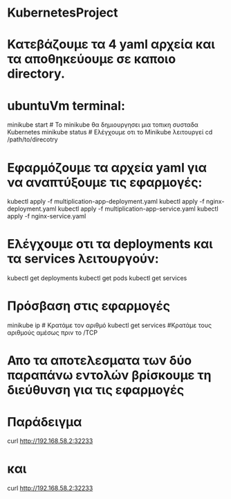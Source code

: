 # KubernetesProject
# Κατεβάζουμε τα 4 yaml αρχεία και τα αποθηκεύουμε σε καποιο directory.

# ubuntuVm terminal:
minikube start # To minikube θα δημιουργησει μια τοπικη συσταδα Kubernetes
minikube status # Ελέγχουμε οτι το Minikube λειτουργεί
cd /path/to/direcotry

# Εφαρμόζουμε τα αρχεία yaml για να αναπτύξουμε τις εφαρμογές:
kubectl apply -f multiplication-app-deployment.yaml
kubectl apply -f nginx-deployment.yaml
kubectl apply -f multiplication-app-service.yaml
kubectl apply -f nginx-service.yaml

# Ελέγχουμε οτι τα deployments και τα services λειτουργούν:
kubectl get deployments
kubectl get pods
kubectl get services

# Πρόσβαση στις εφαρμογές
minikube ip # Κρατάμε τον αριθμό
kubectl get services #Κρατάμε τους αριθμούς αμέσως πριν το /TCP

# Απο τα αποτελεσματα των δύο παραπάνω εντολών βρίσκουμε τη διεύθυνση για τις εφαρμογές
# Παράδειγμα
curl http://192.168.58.2:32233
# και
curl http://192.168.58.2:32233

